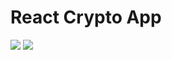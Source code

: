 # React Crypto App
 
![](https://i.hizliresim.com/jahaxyq.png)
![](https://i.hizliresim.com/bw69ubw.png)
